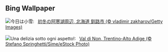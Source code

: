 ## Bing Wallpaper
![](https://www.bing.com/th?id=OHR.Xiaoxue2023_JA-JP4270732262_UHD.jpg&w=1000)今日は小雪:&nbsp;&ensp;[初冬の阿寒湖周辺, 北海道 釧路市 (© vladimir zakharov/Getty Images)](https://www.bing.com/th?id=OHR.Xiaoxue2023_JA-JP4270732262_UHD.jpg)
<br><br/>
![](https://www.bing.com/th?id=OHR.ValdiNon_IT-IT6962165513_UHD.jpg&w=1000)Una delizia sotto ogni aspetto!:&nbsp;&ensp;[Val di Non, Trentino-Alto Adige (© Stefano Springhetti/Sime/eStock Photo)](https://www.bing.com/th?id=OHR.ValdiNon_IT-IT6962165513_UHD.jpg)
<br><br/>
